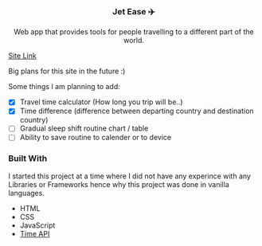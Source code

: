   <h3 align="center">Jet Ease ✈️</h3>

  <p align="center">
    Web app that provides tools for people travelling to a different part of the world.
    <br />
  </p>
</div>

<a href="https://yusuf-4hmed.github.io/Jet-Ease/" target="_blank">Site Link</a>

Big plans for this site in the future :)

Some things I am planning to add:
- [x] Travel time calculator (How long you trip will be..)
- [x] Time difference (difference between departing country and destination country)
- [ ] Gradual sleep shift routine chart / table
- [ ] Ability to save routine to calender or to device

### Built With

I started this project at a time where I did not have any experince with any Libraries or Frameworks hence why this project was done in vanilla languages.

* HTML
* CSS
* JavaScript
* <a href="https://timeapi.io/" target="_blank">Time API</a>
